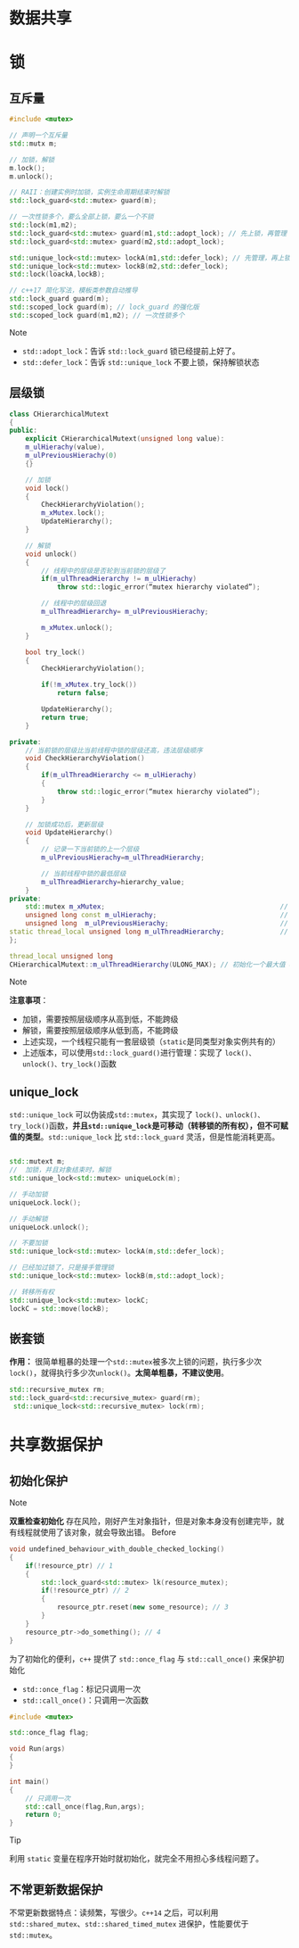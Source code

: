 # 数据共享

# 锁

## 互斥量

```cpp
#include <mutex>

// 声明一个互斥量
std::mutx m;

// 加锁，解锁
m.lock();
m.unlock();

// RAII：创建实例时加锁，实例生命周期结束时解锁
std::lock_guard<std::mutex> guard(m);

// 一次性锁多个，要么全部上锁，要么一个不锁
std::lock(m1,m2);
std::lock_guard<std::mutex> guard(m1,std::adopt_lock); // 先上锁，再管理
std::lock_guard<std::mutex> guard(m2,std::adopt_lock);

std::unique_lock<std::mutex> lockA(m1,std::defer_lock); // 先管理，再上锁
std::unique_lock<std::mutex> lockB(m2,std::defer_lock);
std::lock(loackA,lockB);

// c++17 简化写法，模板类参数自动推导
std::lock_guard guard(m);
std::scoped_lock guard(m); // lock_guard 的强化版
std::scoped_lock guard(m1,m2); // 一次性锁多个
```
> [!note]
> - `std::adopt_lock`：告诉 `std::lock_guard` 锁已经提前上好了。
> - `std::defer_lock`：告诉 `std::unique_lock` 不要上锁，保持解锁状态



## 层级锁
```cpp
class CHierarchicalMutext
{
public:
    explicit CHierarchicalMutext(unsigned long value):
    m_ulHierachy(value),
    m_ulPreviousHierachy(0)
    {}

    // 加锁
    void lock()
    {
        CheckHierarchyViolation();
        m_xMutex.lock();
        UpdateHierarchy();
    }

    // 解锁
    void unlock()
    {
        // 线程中的层级是否轮到当前锁的层级了
        if(m_ulThreadHierarchy != m_ulHierachy)
            throw std::logic_error(“mutex hierarchy violated”);

        // 线程中的层级回退
        m_ulThreadHierarchy= m_ulPreviousHierachy;

        m_xMutex.unlock();
    }

    bool try_lock()
    {
        CheckHierarchyViolation();

        if(!m_xMutex.try_lock())
            return false;

        UpdateHierarchy();
        return true;
    }

private:
    // 当前锁的层级比当前线程中锁的层级还高，违法层级顺序
    void CheckHierarchyViolation()
    {
        if(m_ulThreadHierarchy <= m_ulHierachy)
        {
            throw std::logic_error(“mutex hierarchy violated”);
        }
    }

    // 加锁成功后，更新层级
    void UpdateHierarchy()
    {
        // 记录一下当前锁的上一个层级
        m_ulPreviousHierachy=m_ulThreadHierarchy; 

        // 当前线程中锁的最低层级
        m_ulThreadHierarchy=hierarchy_value;
    }
private:
    std::mutex m_xMutex;                                            // 锁
    unsigned long const m_ulHierachy;                               // 当前对象的层级
    unsigned long  m_ulPreviousHierachy;                            // 上一层级，比 m_ulHierachy 要大
static thread_local unsigned long m_ulThreadHierarchy;              // 当前线程中锁的最低层级
};

thread_local unsigned long
CHierarchicalMutext::m_ulThreadHierarchy(ULONG_MAX); // 初始化一个最大值 ULONG_MAX 表示锁的等级很高

```

> [!note]
> **注意事项**：
> - 加锁，需要按照层级顺序从高到低，不能跨级
> - 解锁，需要按照层级顺序从低到高，不能跨级
> - 上述实现，一个线程只能有一套层级锁（`static`是同类型对象实例共有的）
> - 上述版本，可以使用`std::lock_guard()`进行管理：实现了 `lock()、unlock()、try_lock()`函数


## unique_lock

`std::unique_lock` 可以伪装成`std::mutex`，其实现了 `lock()、unlock()、try_lock()`函数，**并且`std::unique_lock`是可移动（转移锁的所有权），但不可赋值的类型**。`std::unique_lock` 比 `std::lock_guard` 灵活，但是性能消耗更高。

```cpp

std::mutext m;
//  加锁，并且对象结束时，解锁
std::unique_lock<std::mutex> uniqueLock(m);

// 手动加锁 
uniqueLock.lock();

// 手动解锁
uniqueLock.unlock();

// 不要加锁
std::unique_lock<std::mutex> lockA(m,std::defer_lock);

// 已经加过锁了，只是接手管理锁
std::unique_lock<std::mutex> lockB(m,std::adopt_lock);

// 转移所有权
std::unique_lock<std::mutex> lockC;
lockC = std::move(lockB);
```

## 嵌套锁

**作用：** 很简单粗暴的处理一个`std::mutex`被多次上锁的问题，执行多少次`lock()`，就得执行多少次`unlock()`。**太简单粗暴，不建议使用**。

```cpp
std::recursive_mutex rm;
std::lock_guard<std::recursive_mutex> guard(rm);
 std::unique_lock<std::recursive_mutex> lock(rm); 
```

# 共享数据保护

## 初始化保护

> [!note]
> **双重检查初始化** 存在风险，刚好产生对象指针，但是对象本身没有创建完毕，就有线程就使用了该对象，就会导致出错。
Before
```cpp
void undefined_behaviour_with_double_checked_locking()
{
    if(!resource_ptr) // 1
    {
        std::lock_guard<std::mutex> lk(resource_mutex);
        if(!resource_ptr) // 2
        {
            resource_ptr.reset(new some_resource); // 3
        }
    }
    resource_ptr->do_something(); // 4
}
```

为了初始化的便利，`c++` 提供了 `std::once_flag` 与 `std::call_once()` 来保护初始化
- `std::once_flag`：标记只调用一次
- `std::call_once()`：只调用一次函数


```cpp
#include <mutex>

std::once_flag flag;

void Run(args)
{
}

int main()
{
    // 只调用一次
    std::call_once(flag,Run,args);
    return 0;  
}
```

> [!tip]
> 利用 `static` 变量在程序开始时就初始化，就完全不用担心多线程问题了。

## 不常更新数据保护

不常更新数据特点：读频繁，写很少。`c++14` 之后，可以利用 `std::shared_mutex`、`std::shared_timed_mutex` 进保护，性能要优于 `std::mutex`。



